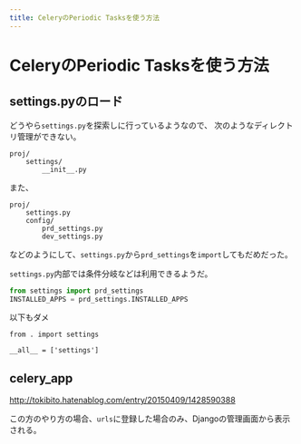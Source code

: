 ```yaml
---
title: CeleryのPeriodic Tasksを使う方法
---
```


# CeleryのPeriodic Tasksを使う方法

## settings.pyのロード

どうやら`settings.py`を探索しに行っているようなので、
次のようなディレクトリ管理ができない。

```
proj/
    settings/
        __init__.py
```


また、

```
proj/
    settings.py
    config/
        prd_settings.py
        dev_settings.py
```

などのようにして、`settings.py`から`prd_settings`を`import`してもだめだった。

`settings.py`内部では条件分岐などは利用できるようだ。

```python
from settings import prd_settings
INSTALLED_APPS = prd_settings.INSTALLED_APPS
```

以下もダメ

```
from . import settings

__all__ = ['settings']
```

## celery_app

<http://tokibito.hatenablog.com/entry/20150409/1428590388>

この方のやり方の場合、`urls`に登録した場合のみ、Djangoの管理画面から表示される。







